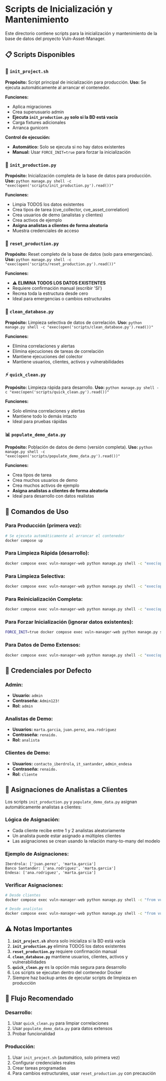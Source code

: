 # Scripts de Inicialización y Mantenimiento

Este directorio contiene scripts para la inicialización y mantenimiento de la base de datos del proyecto Vuln-Asset-Manager.

## 📋 Scripts Disponibles

### 🚀 `init_project.sh`
**Propósito:** Script principal de inicialización para producción.
**Uso:** Se ejecuta automáticamente al arrancar el contenedor.

**Funciones:**
- Aplica migraciones
- Crea superusuario admin
- **Ejecuta `init_production.py` solo si la BD está vacía**
- Carga fixtures adicionales
- Arranca gunicorn

**Control de ejecución:**
- **Automático:** Solo se ejecuta si no hay datos existentes
- **Manual:** Usar `FORCE_INIT=true` para forzar la inicialización

### 🎯 `init_production.py`
**Propósito:** Inicialización completa de la base de datos para producción.
**Uso:** `python manage.py shell -c "exec(open('scripts/init_production.py').read())"`

**Funciones:**
- Limpia TODOS los datos existentes
- Crea tipos de tarea (cve_collector, cve_asset_correlation)
- Crea usuarios de demo (analistas y clientes)
- Crea activos de ejemplo
- **Asigna analistas a clientes de forma aleatoria**
- Muestra credenciales de acceso

### 🔄 `reset_production.py`
**Propósito:** Reset completo de la base de datos (solo para emergencias).
**Uso:** `python manage.py shell -c "exec(open('scripts/reset_production.py').read())"`

**Funciones:**
- **⚠️ ELIMINA TODOS LOS DATOS EXISTENTES**
- Requiere confirmación manual (escribir 'SI')
- Recrea toda la estructura desde cero
- Ideal para emergencias o cambios estructurales

### 🧹 `clean_database.py`
**Propósito:** Limpieza selectiva de datos de correlación.
**Uso:** `python manage.py shell -c "exec(open('scripts/clean_database.py').read())"`

**Funciones:**
- Elimina correlaciones y alertas
- Elimina ejecuciones de tareas de correlación
- Mantiene ejecuciones del colector
- Mantiene usuarios, clientes, activos y vulnerabilidades

### ⚡ `quick_clean.py`
**Propósito:** Limpieza rápida para desarrollo.
**Uso:** `python manage.py shell -c "exec(open('scripts/quick_clean.py').read())"`

**Funciones:**
- Solo elimina correlaciones y alertas
- Mantiene todo lo demás intacto
- Ideal para pruebas rápidas

### 📊 `populate_demo_data.py`
**Propósito:** Población de datos de demo (versión completa).
**Uso:** `python manage.py shell -c "exec(open('scripts/populate_demo_data.py').read())"`

**Funciones:**
- Crea tipos de tarea
- Crea muchos usuarios de demo
- Crea muchos activos de ejemplo
- **Asigna analistas a clientes de forma aleatoria**
- Ideal para desarrollo con datos realistas

## 🔧 Comandos de Uso

### Para Producción (primera vez):
```bash
# Se ejecuta automáticamente al arrancar el contenedor
docker compose up
```

### Para Limpieza Rápida (desarrollo):
```bash
docker compose exec vuln-manager-web python manage.py shell -c "exec(open('scripts/quick_clean.py').read())"
```

### Para Limpieza Selectiva:
```bash
docker compose exec vuln-manager-web python manage.py shell -c "exec(open('scripts/clean_database.py').read())"
```

### Para Reinicialización Completa:
```bash
docker compose exec vuln-manager-web python manage.py shell -c "exec(open('scripts/init_production.py').read())"
```

### Para Forzar Inicialización (ignorar datos existentes):
```bash
FORCE_INIT=true docker compose exec vuln-manager-web python manage.py shell -c "exec(open('scripts/init_production.py').read())"
```

### Para Datos de Demo Extensos:
```bash
docker compose exec vuln-manager-web python manage.py shell -c "exec(open('scripts/populate_demo_data.py').read())"
```

## 🔑 Credenciales por Defecto

### Admin:
- **Usuario:** `admin`
- **Contraseña:** `Admin123!`
- **Rol:** `admin`

### Analistas de Demo:
- **Usuarios:** `marta.garcia`, `juan.perez`, `ana.rodriguez`
- **Contraseña:** `renaido.`
- **Rol:** `analista`

### Clientes de Demo:
- **Usuarios:** `contacto_iberdrola`, `it_santander`, `admin_endesa`
- **Contraseña:** `renaido.`
- **Rol:** `cliente`

## 👥 Asignaciones de Analistas a Clientes

Los scripts `init_production.py` y `populate_demo_data.py` asignan automáticamente analistas a clientes:

### Lógica de Asignación:
- Cada cliente recibe entre 1 y 2 analistas aleatoriamente
- Un analista puede estar asignado a múltiples clientes
- Las asignaciones se crean usando la relación many-to-many del modelo

### Ejemplo de Asignaciones:
```
Iberdrola: ['juan.perez', 'marta.garcia']
Banco Santander: ['ana.rodriguez', 'marta.garcia']
Endesa: ['ana.rodriguez', 'marta.garcia']
```

### Verificar Asignaciones:
```bash
# Desde clientes
docker compose exec vuln-manager-web python manage.py shell -c "from vuln_manager.models import Cliente; clientes = Cliente.objects.all(); [print(f'{c.nombre}: {[a.username for a in c.analistas.all()]}') for c in clientes]"

# Desde analistas
docker compose exec vuln-manager-web python manage.py shell -c "from vuln_manager.models import Cliente, Usuario; analistas = Usuario.objects.filter(rol='analista'); [print(f'{a.username}: {[c.nombre for c in Cliente.objects.filter(analistas=a)]}') for a in analistas]"
```

## ⚠️ Notas Importantes

1. **`init_project.sh`** ahora solo inicializa si la BD está vacía
2. **`init_production.py`** elimina TODOS los datos existentes
3. **`reset_production.py`** requiere confirmación manual
4. **`clean_database.py`** mantiene usuarios, clientes, activos y vulnerabilidades
5. **`quick_clean.py`** es la opción más segura para desarrollo
6. Los scripts se ejecutan dentro del contenedor Docker
7. Siempre haz backup antes de ejecutar scripts de limpieza en producción

## 🎯 Flujo Recomendado

### Desarrollo:
1. Usar `quick_clean.py` para limpiar correlaciones
2. Usar `populate_demo_data.py` para datos extensos
3. Probar funcionalidad

### Producción:
1. Usar `init_project.sh` (automático, solo primera vez)
2. Configurar credenciales reales
3. Crear tareas programadas
4. Para cambios estructurales, usar `reset_production.py` con precaución